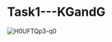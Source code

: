 # Task1---KGandG
![H0UFTQp3-q0](https://user-images.githubusercontent.com/71186521/135775572-82f2ae04-0687-4966-9874-d4112817b910.jpg)
